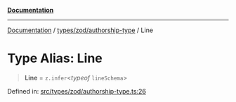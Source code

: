 [**Documentation**](../../../../README.md)

***

[Documentation](../../../../README.md) / [types/zod/authorship-type](../README.md) / Line

# Type Alias: Line

> **Line** = `z.infer`\<*typeof* `lineSchema`\>

Defined in: [src/types/zod/authorship-type.ts:26](https://github.com/joeng03/RepoSense/blob/3f722058ea4a4c6de9dfb6b764fc6baf0e159e62/frontend/src/types/zod/authorship-type.ts#L26)
